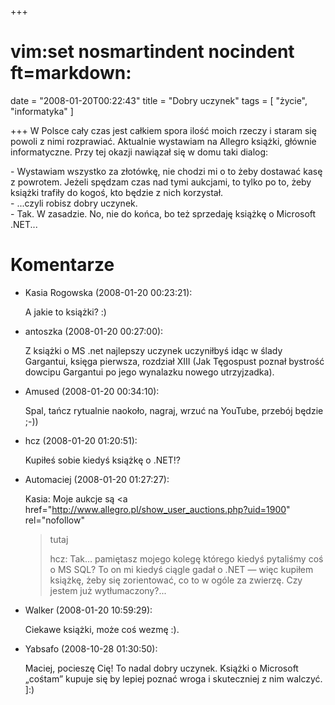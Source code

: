 +++
# vim:set nosmartindent nocindent ft=markdown:
date = "2008-01-20T00:22:43"
title = "Dobry uczynek"
tags = [ "życie", "informatyka" ]

+++
W Polsce cały czas jest całkiem spora ilość moich rzeczy i staram się powoli z
nimi rozprawiać. Aktualnie wystawiam na Allegro książki, głównie
informatyczne. Przy tej okazji nawiązał się w domu taki dialog:

\- Wystawiam wszystko za złotówkę, nie chodzi mi o to żeby dostawać kasę z
powrotem. Jeżeli spędzam czas nad tymi aukcjami, to tylko po to, żeby książki
trafiły do kogoś, kto będzie z nich korzystał.  
\- ...czyli robisz dobry uczynek.  
\- Tak. W zasadzie. No, nie do końca, bo też sprzedaję książkę o Microsoft
.NET...

# Komentarze

* Kasia Rogowska (2008-01-20 00:23:21): <p>A jakie to książki? :)</p>
* antoszka (2008-01-20 00:27:00): <p>Z książki o MS .net najlepszy uczynek
  uczyniłbyś idąc w ślady Gargantui, księga pierwsza, rozdział <span
  class="caps">XIII</span> (Jak Tęgospust poznał bystrość dowcipu Gargantui po
  jego wynalazku nowego utrzyjzadka).</p>
* Amused (2008-01-20 00:34:10): <p>Spal, tańcz rytualnie naokoło, nagraj, wrzuć
  na YouTube, przebój będzie ;-))</p>
* hcz (2008-01-20 01:20:51): <p>Kupiłeś sobie kiedyś książkę o .NET!?</p>
* Automaciej (2008-01-20 01:27:27): <p>Kasia: Moje aukcje są <a
  href="http://www.allegro.pl/show_user_auctions.php?uid=1900" rel="nofollow"
  >tutaj</a></p>  <p>hcz: Tak&#8230; pamiętasz mojego kolegę którego kiedyś
  pytaliśmy coś o MS SQL? To on mi kiedyś ciągle gadał o .<span
  class="caps">NET</span> &#8212; więc kupiłem książkę, żeby się zorientować, co
  to w ogóle za zwierzę. Czy jestem już wytłumaczony?...</p>
* Walker (2008-01-20 10:59:29): <p>Ciekawe książki, może coś wezmę :).</p>
* Yabsafo (2008-10-28 01:30:50): <p>Maciej, pocieszę Cię! To nadal dobry
  uczynek. Książki o Microsoft &#8222;cośtam&#8221; kupuje się by lepiej poznać
  wroga i skuteczniej z nim walczyć. ]:)</p>
